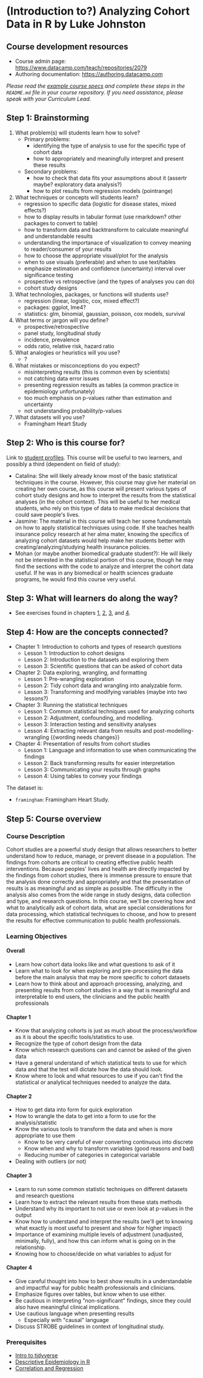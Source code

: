 # (Introduction to?) Analyzing Cohort Data in R by Luke Johnston

## Course development resources

* Course admin page: https://www.datacamp.com/teach/repositories/2079
* Authoring documentation: https://authoring.datacamp.com

*Please read the [example course specs][course-specs] and complete these steps
in the `README.md` file in your course repository. If you need assistance,
please speak with your Curriculum Lead.*

## Step 1: Brainstorming

1. What problem(s) will students learn how to solve?
    - Primary problems:
        - identifying the type of analysis to use for the specific type of cohort data
        - how to appropriately and meaningfully interpret and present these results
    - Secondary problems:
        - how to check that data fits your assumptions about it (assertr maybe?
        exploratory data analysis?)
        - how to plot results from regression models (pointrange)
2. What techniques or concepts will students learn?
    - regression to specific data (logistic for disease states, mixed effects?)
    - how to display results in tabular format (use rmarkdown? other packages to
    convert to table)
    - how to transform data and backtransform to calculate meaningful and
    understandable results
    - understanding the importanace of visualization to convey meaning to
    reader/consumer of your results
    - how to choose the appropriate visual/plot for the analysis
    - when to use visuals (preferable) and when to use text/tables
    - emphasize estimation and confidence (uncertainty) interval over
    significance testing
    - prospective vs retrospective (and the types of analyses you can do)
    - cohort study designs
3. What technologies, packages, or functions will students use?
    - regression (linear, logistic, cox, mixed effect?)
    - packages: ggplot, lme4?
    - statistics: glm, binomial, gaussian, poisson, cox models, survival
4. What terms or jargon will you define?
    - prospective/retrospective
    - panel study, longitudinal study
    - incidence, prevalence
    - odds ratio, relative risk, hazard ratio
5. What analogies or heuristics will you use?
    - ?
6. What mistakes or misconceptions do you expect?
    - misinterpreting results (this is common even by scientists)
    - not catching data error issues
    - presenting regression results as tables (a common practice in epidemiology
    unfortunately)
    - too much emphasis on p-values rather than estimation and uncertainty
    - not understanding probability/p-values
7. What datasets will you use?
    - Framingham Heart Study

## Step 2: Who is this course for?

Link to [student profiles][profile-site]. This course will be useful to two
learners, and possibly a third (dependent on field of study):

* Catalina: She will likely already know most of the basic statistical
techniques in the course. However, this course may give her material on creating
her own course, as this course will present various types of cohort study designs
and how to interpret the results from the statistical analyses (in the cohort
context). This will be useful to her medical students, who rely on this type of
data to make medical decisions that could save people's lives.
* Jasmine: The material in this course will teach her some fundamentals on how to
apply statistical techniques using code. If she teaches health insurance policy 
research at her alma mater, knowing the specifics of analyzing cohort datasets
would help make her students better with creating/analyzing/studying health
insurance policies.
* Mohan (or maybe another biomedical graduate student?): He will likely not be
interested in the statistical portion of this course, though he may find the 
sections with the code to analyze and interpret the cohort data useful. If he was
in any biomedical or health sciences graduate programs, he would find this course
very useful.

## Step 3: What will learners do along the way?

- See exercises found in chapters [1](chapter1-notes.Rmd), [2](chapter2-notes.Rmd),
[3](chapter3-notes.Rmd), and [4](chapter4-notes.Rmd).

## Step 4: How are the concepts connected?

- Chapter 1: Introduction to cohorts and types of research questions
    - Lesson 1: Introduction to cohort designs
    - Lesson 2: Introduction to the datasets and exploring them
    - Lesson 3: Scientific questions that can be asked of cohort data
- Chapter 2: Data exploring, wrangling, and formatting
    - Lesson 1: Pre-wrangling exploration
    - Lesson 2: Tidy cohort data and wrangling into analyzable form.
    - Lesson 3: Transforming and modifying variables (maybe into two lessons?)
- Chapter 3: Running the statistical techniques
    - Lesson 1: Common statistical techniques used for analyzing cohorts
    - Lesson 2: Adjustment, confounding, and modelling.
    - Lesson 3: Interaction testing and sensitivity analyses
    - Lesson 4: Extracting relevant data from results and post-modelling-wrangling {{wording needs changes}}
- Chapter 4: Presentation of results from cohort studies
    - Lesson 1: Language and information to use when communicating the findings
    - Lesson 2: Back transforming results for easier interpretation
    - Lesson 3: Communicating your results through graphs
    - Lesson 4: Using tables to convey your findings

The dataset is:

- `framingham`: Framingham Heart Study.

## Step 5: Course overview

### Course Description

Cohort studies are a powerful study design that allows researchers to
better understand how to reduce, manage, or prevent disease in a population.
The findings from cohorts are critical to creating effective public health
interventions. Because peoples' lives and health are directly impacted
by the findings from cohort studies, there is immense pressure to ensure that the
analysis done correctly and appropriately and that the presentation of results is as
meaningful and as simple as possible. The difficulty in the analysis also comes 
from the wide range in study designs, data collection and type, and research
questions. In this course, we'll be covering how and what to analytically ask of
cohort data, what are special considerations for data processing, which
statistical techniques to choose, and how to present the results for effective
communication to public health professionals.

### Learning Objectives

#### Overall

- Learn how cohort data looks like and what questions to ask of it
- Learn what to look for when exploring and pre-processing the data before the
main analysis that may be more specific to cohort datasets
- Learn how to think about and approach processing, analyzing, and presenting
results from cohort studies in a way that is meaningful and interpretable to end
users, the clinicians and the public health professionals

#### Chapter 1

- Know that analyzing cohorts is just as much about the process/workflow as it
is about the specific tools/statistics to use.
- Recognize the type of cohort design from the data
- Know which research questions can and cannot be asked of the given data
- Have a general understand of which statistical tests to use for which data and
that the test will dictate how the data should look.
- Know where to look and what resources to use if you can't find the statistical
or analytical techniques needed to analyze the data.

#### Chapter 2

- How to get data into form for quick exploration
- How to wrangle the data to get into a form to use for the analysis/statistic
- Know the various tools to transform the data and when is more appropriate to
use them
    - Know to be very careful of ever converting continuous into discrete
    - Know when and why to transform variables (good reasons and bad)
    - Reducing number of categories in categorical variable
- Dealing with outliers (or not)

#### Chapter 3

- Learn to run some common statistic techniques on different datasets and research
questions
- Learn how to extract the relevant results from these stats methods
- Understand why its important to not use or even look at p-values in the output
- Know how to understand and interpret the results (we'll get to knowing what
exactly is most useful to present and show for higher impact)
- Importance of examining multiple levels of adjustment (unadjusted, minimally,
fully), and how this can inform what is going on in the relationship.
- Knowing how to choose/decide on what variables to adjust for

#### Chapter 4

- Give careful thought into how to best show results in a understandable and
impactful way for public health professionals and clinicians.
- Emphasize figures over tables, but know when to use either.
- Be cautious in interpreting "non-significant" findings, since they could also
have meaningful clinical implications.
- Use cautious language when presenting results
    - Especially with "causal" language
- Discuss STROBE guidelines in context of longitudinal study.

### Prerequisites

- [Intro to tidyverse](https://github.com/datacamp/courses-intro-to-tidyverse)
- [Descriptive Epidemiology in R](https://github.com/datacamp/courses-descriptive-epidemiology-in-r)
- [Correlation and Regression](https://github.com/datacamp/courses-intro-stats-correlation-regression)


[course-specs]: https://github.com/datacamp/example-course-specs
[profile-site]: https://github.com/datacamp/learner-profiles
